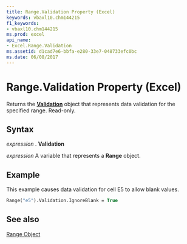 ```yaml
---
title: Range.Validation Property (Excel)
keywords: vbaxl10.chm144215
f1_keywords:
- vbaxl10.chm144215
ms.prod: excel
api_name:
- Excel.Range.Validation
ms.assetid: d1cad7e6-bbfa-e280-33e7-048733efc0bc
ms.date: 06/08/2017
---
```



# Range.Validation Property (Excel)

Returns the  **[Validation](Excel.Validation.md)** object that represents data validation for the specified range. Read-only.


## Syntax

 _expression_ . **Validation**

 _expression_ A variable that represents a **Range** object.


## Example

This example causes data validation for cell E5 to allow blank values.


```vb
Range("e5").Validation.IgnoreBlank = True
```


## See also


[Range Object](Excel.Range(objec).md)

